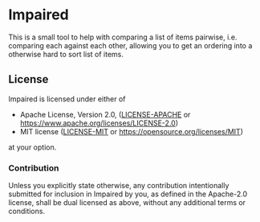 # Impaired

This is a small tool to help with comparing a list of items pairwise, i.e. comparing each against each other, allowing you to get an ordering into a otherwise hard to sort list of items.

## <a name="license"></a> License

Impaired is licensed under either of

* Apache License, Version 2.0, ([LICENSE-APACHE](LICENSE-APACHE) or <https://www.apache.org/licenses/LICENSE-2.0>)
* MIT license ([LICENSE-MIT](LICENSE-MIT) or <https://opensource.org/licenses/MIT>)

at your option.

### <a name="license-contribution"></a> Contribution

Unless you explicitly state otherwise, any contribution intentionally submitted for inclusion in Impaired by you, as defined in the Apache-2.0 license, shall be dual licensed as above, without any additional terms or conditions.
